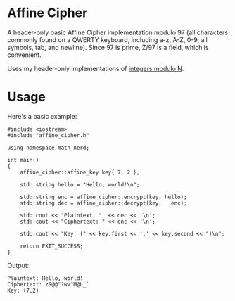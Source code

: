 # Affine Cipher

A header-only basic Affine Cipher implementation modulo 97 (all characters commonly found on a QWERTY keyboard, including a-z, A-Z, 0-9, all symbols, tab, and newline). Since 97 is prime, Z/97 is a field, which is convenient.

Uses my header-only implementations of [integers modulo N](https://gitlab.com/mathnerd/integers-modulo-n).

# Usage
Here's a basic example:
```
#include <iostream>
#include "affine_cipher.h"

using namespace math_nerd;

int main()
{
    affine_cipher::affine_key key{ 7, 2 };

    std::string hello = "Hello, world!\n";

    std::string enc = affine_cipher::encrypt(key, hello);
    std::string dec = affine_cipher::decrypt(key,   enc);

    std::cout << "Plaintext: "  << dec << '\n';
    std::cout << "Ciphertext: " << enc << '\n';

    std::cout << "Key: (" << key.first << ',' << key.second << ")\n";

    return EXIT_SUCCESS;
}

```

Output:
```
Plaintext: Hello, world!
Ciphertext: zS@@"?wv"M@L_`
Key: (7,2)
```